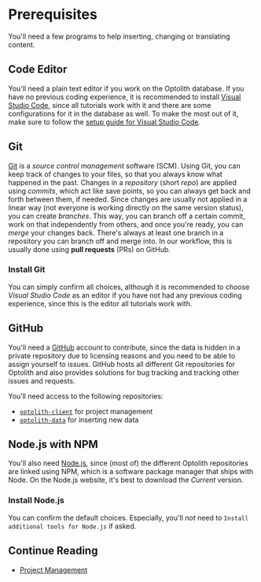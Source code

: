 # Prerequisites

You'll need a few programs to help inserting, changing or translating content.

## Code Editor

You'll need a plain text editor if you work on the Optolith database. If you have no previous coding experience, it is recommended to install [Visual Studio Code](https://code.visualstudio.com/), since all tutorials work with it and there are some configurations for it in the database as well. To make the most out of it, make sure to follow the [setup guide for Visual Studio Code](./Setting-Up-Visual-Studio-Code.md).

## Git

[Git](https://git-scm.com/) is a *source control management* software (SCM). Using Git, you can keep track of changes to your files, so that you always know what happened in the past. Changes in a *repository* (short *repo*) are applied using *commits*, which act like save points, so you can always get back and forth between them, if needed. Since changes are usually not applied in a linear way (not everyone is working directly on the same version status), you can create *branches*. This way, you can branch off a certain commit, work on that independently from others, and once you're ready, you can *merge* your changes back. There's always at least one branch in a repository you can branch off and merge into. In our workflow, this is usually done using **pull requests** (PRs) on GitHub.

### Install Git

You can simply confirm all choices, although it is recommended to choose *Visual Studio Code* as an editor if you have not had any previous coding experience, since this is the editor all tutorials work with.

## GitHub

You'll need a [GitHub](https://github.com/) account to contribute, since the data is hidden in a private repository due to licensing reasons and you need to be able to assign yourself to issues. GitHub hosts all different Git repositories for Optolith and also provides solutions for bug tracking and tracking other issues and requests.

You’ll need access to the following repositories:

- [`optolith-client`](https://github.com/elyukai/optolith-client) for project management
- [`optolith-data`](https://github.com/elyukai/optolith-data) for inserting new data

## Node.js with NPM

You'll also need [Node.js](https://nodejs.org/en/), since (most of) the different Optolith repositories are linked using NPM, which is a software package manager that ships with Node. On the Node.js website, it's best to download the *Current* version.

### Install Node.js

You can confirm the default choices. Especially, you'll *not* need to `Install additional tools for Node.js` if asked.

## Continue Reading

-  [Project Management](./Project-Management.md)
